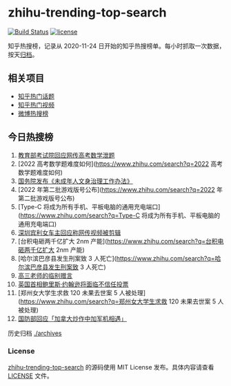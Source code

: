 # zhihu-trending-top-search

[![Build Status](https://github.com/justjavac/zhihu-trending-top-search/workflows/ci/badge.svg?branch=main)](https://github.com/justjavac/zhihu-trending-top-search/actions)
[![license](https://img.shields.io/github/license/justjavac/zhihu-trending-top-search)](https://github.com/justjavac/zhihu-trending-top-search/blob/main/LICENSE)

知乎热搜榜，记录从 2020-11-24 日开始的知乎热搜榜单。每小时抓取一次数据，按天[归档](./archives)。

## 相关项目

- [知乎热门话题](https://github.com/justjavac/zhihu-trending-hot-questions)
- [知乎热门视频](https://github.com/justjavac/zhihu-trending-hot-video)
- [微博热搜榜](https://github.com/justjavac/weibo-trending-hot-search)

## 今日热搜榜

<!-- BEGIN -->
<!-- 最后更新时间 Wed Jun 08 2022 01:16:38 GMT+0800 (China Standard Time) -->

1. [教育部考试院回应网传高考数学泄题](https://www.zhihu.com/search?q=教育部考试院回应网传高考数学泄题)
1. [2022 高考数学题难度如何](https://www.zhihu.com/search?q=2022 高考数学题难度如何)
1. [国务院发布《未成年人文身治理工作办法》](https://www.zhihu.com/search?q=国务院发布《未成年人文身治理工作办法》)
1. [2022 年第二批游戏版号公布](https://www.zhihu.com/search?q=2022 年第二批游戏版号公布)
1. [Type-C 将成为所有手机、平板电脑的通用充电端口](https://www.zhihu.com/search?q=Type-C
   将成为所有手机、平板电脑的通用充电端口)
1. [深圳宾利女车主回应称网传视频被剪辑](https://www.zhihu.com/search?q=深圳宾利女车主回应称网传视频被剪辑)
1. [台积电砸两千亿扩大 2nm 产能](https://www.zhihu.com/search?q=台积电砸两千亿扩大 2nm 产能)
1. [哈尔滨巴彦县发生刑案致 3 人死亡](https://www.zhihu.com/search?q=哈尔滨巴彦县发生刑案致 3 人死亡)
1. [高三老师的临别赠言](https://www.zhihu.com/search?q=高三老师的临别赠言)
1. [英国首相鲍里斯·约翰逊将面临不信任投票](https://www.zhihu.com/search?q=英国首相鲍里斯·约翰逊将面临不信任投票)
1. [郑州女大学生求救 120 未果去世案 5 人被处理](https://www.zhihu.com/search?q=郑州女大学生求救 120 未果去世案
   5 人被处理)
1. [国防部回应「加拿大炒作中加军机相遇」](https://www.zhihu.com/search?q=国防部回应「加拿大炒作中加军机相遇」)

<!-- END -->

历史归档 [./archives](./archives)

### License

[zhihu-trending-top-search](https://github.com/justjavac/zhihu-trending-top-search)
的源码使用 MIT License 发布。具体内容请查看 [LICENSE](./LICENSE) 文件。
